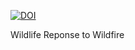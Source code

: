 [![DOI](https://zenodo.org/badge/971035107.svg)](https://doi.org/10.5281/zenodo.15272538)

Wildlife Reponse to Wildfire
